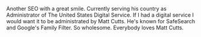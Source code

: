 Another SEO with a great smile. Currently serving his country as Administrator of The United States Digital Service. If I had a digital service I would want it to be administrated by Matt Cutts. He's known for SafeSearch and Google's Family Filter. So wholesome. Everybody loves Matt Cutts.